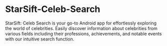 # StarSift-Celeb-Search
StarSift: Celeb Search is your go-to Android app for effortlessly exploring the world of celebrities. Easily discover information about celebrities from various fields including their professions, achievements, and notable events with our intuitive search function. 
